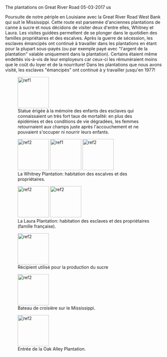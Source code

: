 The plantations on Great River Road
05-03-2017
us

Poursuite de notre périple en Louisiane avec la Great River Road West Bank qui suit le Mississippi. Cette route est parsemée d'anciennes plantations de canne à sucre et nous décidons de visiter deux d'entre elles, Whitney et Laura. Les visites guidées permettent de se plonger dans le quotidien des familles propriétaires et des escalves. Après la guerre de sécession, les esclaves émancipés ont continué à travailler dans les plantations en étant pour la plupart sous-payés (ou par exemple payé avec "l'argent de la plantation" valable uniquement dans la plantation). Certains étaient même endettés vis-à-vis de leur employeurs car ceux-ci les rémunéraient moins que le coût du loyer et de la nourriture! Dans les plantations que nous avons visité, les esclaves "émancipés" ont continué à y travailler jusqu'en 1977!

<figure>
  <img src='{{ imgThumb "1.jpg"}}' data-image-opened='{{img "1.jpg" }}' class="image" alt="ref1" style="height:100px"/>
  <figcaption>Statue érigée à la mémoire des enfants des esclaves qui connaissaient un très fort taux de mortalité: en plus des épidémies et des conditions de vie dégradées, les femmes retournaient aux champs juste après l'accouchement et ne pouvaient s'occuper ni nourrir leurs enfants.</figcaption>
</figure>

<figure>
  <img src='{{ imgThumb "2.jpg"}}' data-image-opened='{{img "2.jpg" }}' class="image" alt="ref2" style="width:100px"/>
  <img src='{{ imgThumb "3.jpg"}}' data-image-opened='{{img "3.jpg" }}' class="image" alt="ref1" style="width:100px"/>
  <img src='{{ imgThumb "4.jpg"}}' data-image-opened='{{img "4.jpg" }}' class="image" alt="ref2" style="width:100px"/>

  <figcaption>La Whitney Plantation: habitation des escalves et des propriétaires.</figcaption>
</figure>

<figure>
  <img src='{{ imgThumb "5.jpg"}}' data-image-opened='{{img "5.jpg" }}' class="image" alt="ref2" style="width:100px"/>
  <img src='{{ imgThumb "7.jpg"}}' data-image-opened='{{img "7.jpg" }}' class="image" alt="ref2" style="width:100px"/>
 
  <figcaption>La Laura Plantation: habitation des esclaves et des propriétaires (famille française).</figcaption>
</figure>

<figure>
 <img src='{{ imgThumb "6.jpg"}}' data-image-opened='{{img "6.jpg" }}' class="image" alt="ref2" style="width:100px"/>
 
 <figcaption>Récipient utilisé pour la production du sucre</figcaption>
</figure>

<figure>
 <img src='{{ imgThumb "8.jpg"}}' data-image-opened='{{img "8.jpg" }}' class="image" alt="ref2" style="width:100px"/>
 
 <figcaption>Bateau de croisière sur le Mississippi.</figcaption>
</figure>

<figure>
  <img src='{{ imgThumb "9.jpg"}}' data-image-opened='{{img "9.jpg" }}' class="image" alt="ref2" style="width:100px"/>
  
  <figcaption>Entrée de la Oak Alley Plantation.</figcaption>
</figure>
